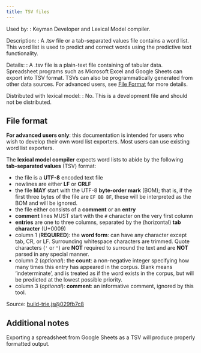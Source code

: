 ```yaml
---
title: TSV files
---
```


Used by:
:   <span class="application">Keyman Developer</span> and
    <span class="application">Lexical Model compiler</span>.

Description:
:   A .tsv file or a <span class="dfn">tab-separated values file</span>
    contains a word list. This word list is used to predict and correct
    words using the predictive text functionality.

Details:
:   A .tsv file is a plain-text file containing of tabular data.
    Spreadsheet programs such as Microsoft Excel and Google Sheets can
    export into TSV format. TSVs can also be programmatically generated
    from other data sources. For advanced users, see [File
    Format](#toc-file-format) for more details.

Distributed with lexical model:
:   No. This is a development file and should not be distributed.

## File format

**For advanced users only**: this documentation is intended for users
who wish to develop their own word list exporters. Most users can use
existing word list exporters.

The **lexical model compiler** expects word lists to abide by the
following **tab-separated values** (TSV) format:

-   the file is a **UTF-8** encoded text file
-   newlines are either **LF** or **CRLF**
-   the file **MAY** start with the UTF-8 **byte-order mark** (BOM);
    that is, if the first three bytes of the file are `EF BB BF`, these
    will be interpreted as the BOM and will be ignored.
-   the file either consists of a **comment** or an **entry**
-   **comment** lines MUST start with the `#` character on the very
    first column
-   **entries** are one to three columns, separated by the (horizontal)
    **tab character** (U+0009)
-   column 1 (**REQUIRED**): the **word form**: can have any character
    except tab, CR, or LF. Surrounding whitespace characters are
    trimmed. Quote characters (`'` or `"`) are **NOT** required to
    surround the text and are **NOT** parsed in any special manner.
-   column 2 (*optional*): the **count**: a non-negative integer
    specifying how many times this entry has appeared in the corpus.
    Blank means ‘indeterminate’, and is treated as if the word exists in
    the corpus, but will be predicted at the lowest possible priority.
-   column 3 (*optional*): **comment**: an informative comment, ignored
    by this tool.

Source:
[build-trie.js@029fb7c8](https://github.com/keymanapp/keyman/blob/029fb7c822c5a5619eaca845ecd2e5a2497d3056/developer/js/lexical-model-compiler/build-trie.ts#L21-L40)

## Additional notes

Exporting a spreadsheet from Google Sheets as a TSV will produce
properly formatted output.
